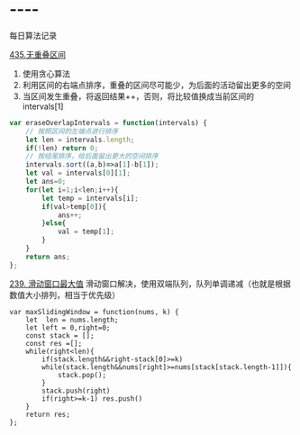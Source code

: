 # ----
每日算法记录

[435.无重叠区间](https://leetcode-cn.com/problems/non-overlapping-intervals/)

1. 使用贪心算法
2. 利用区间的右端点排序，重叠的区间尽可能少，为后面的活动留出更多的空间
3. 当区间发生重叠，将返回结果++，否则，将比较值换成当前区间的intervals[1]

```javascript
var eraseOverlapIntervals = function(intervals) {
    // 按照区间的左端点进行排序
    let len = intervals.length;
    if(!len) return 0;
    // 按结尾排序，给后面留出更大的空间排序
    intervals.sort((a,b)=>a[1]-b[1]);
    let val = intervals[0][1];
    let ans=0;
    for(let i=1;i<len;i++){
        let temp = intervals[i];
        if(val>temp[0]){
            ans++;
        }else{
            val = temp[1];
        }
    }
    return ans;
};
```
[239. 滑动窗口最大值](https://leetcode-cn.com/problems/sliding-window-maximum/)
滑动窗口解决，使用双端队列，队列单调递减（也就是根据数值大小排列，相当于优先级）
```jsvascript
var maxSlidingWindow = function(nums, k) {
    let  len = nums.length;
    let left = 0,right=0;
    const stack = [];
    const res =[];
    while(right<len){
        if(stack.length&&right-stack[0]>=k) 
        while(stack.length&&nums[right]>=nums[stack[stack.length-1]]){
            stack.pop();
        }
        stack.push(right)
        if(right>=k-1) res.push()
    }
    return res;
};
```
